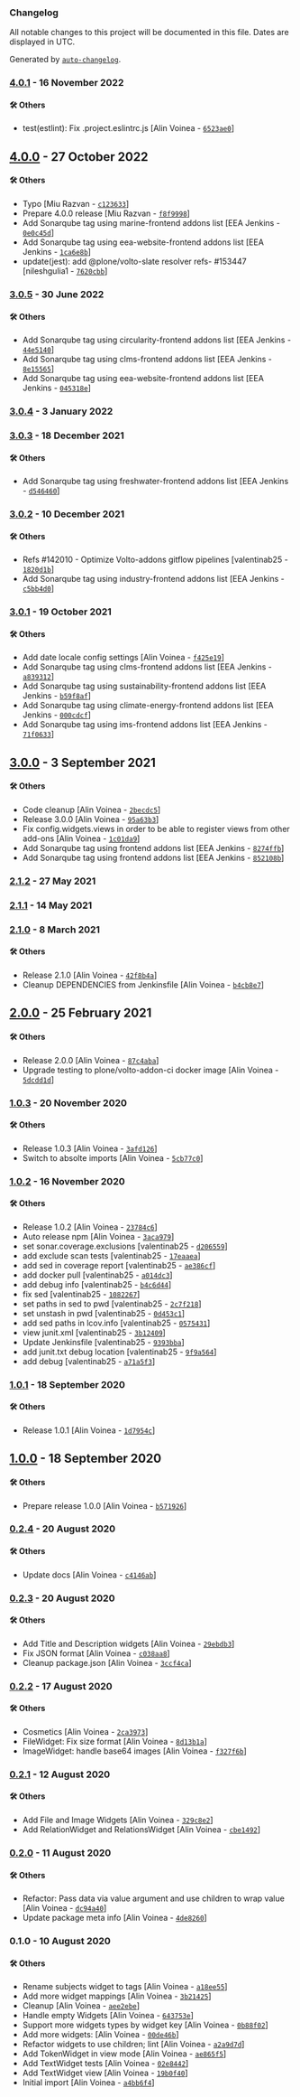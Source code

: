 ### Changelog

All notable changes to this project will be documented in this file. Dates are displayed in UTC.

Generated by [`auto-changelog`](https://github.com/CookPete/auto-changelog).

### [4.0.1](https://github.com/eea/volto-widgets-view/compare/4.0.0...4.0.1) - 16 November 2022

#### :hammer_and_wrench: Others

- test(estlint): Fix .project.eslintrc.js [Alin Voinea - [`6523ae0`](https://github.com/eea/volto-widgets-view/commit/6523ae001439968b7f374adab331057241978ec0)]
## [4.0.0](https://github.com/eea/volto-widgets-view/compare/3.0.5...4.0.0) - 27 October 2022

#### :hammer_and_wrench: Others

- Typo [Miu Razvan - [`c123633`](https://github.com/eea/volto-widgets-view/commit/c123633c0d4a9d72dcd76f24cbc3042ed0222575)]
- Prepare 4.0.0 release [Miu Razvan - [`f8f9998`](https://github.com/eea/volto-widgets-view/commit/f8f9998d471a81b814d650bd56f1e25bb6b6626b)]
- Add Sonarqube tag using marine-frontend addons list [EEA Jenkins - [`0e0c45d`](https://github.com/eea/volto-widgets-view/commit/0e0c45d96cb880b979f9048f721ec4a6ee7ff890)]
- Add Sonarqube tag using eea-website-frontend addons list [EEA Jenkins - [`1ca6e8b`](https://github.com/eea/volto-widgets-view/commit/1ca6e8b06655717caa73777ec10a2b7ba7c3ee3b)]
- update(jest): add @plone/volto-slate resolver refs- #153447 [nileshgulia1 - [`7620cbb`](https://github.com/eea/volto-widgets-view/commit/7620cbbe00279f1e31bc5356dfb33d32714f187a)]
### [3.0.5](https://github.com/eea/volto-widgets-view/compare/3.0.4...3.0.5) - 30 June 2022

#### :hammer_and_wrench: Others

- Add Sonarqube tag using circularity-frontend addons list [EEA Jenkins - [`44e5140`](https://github.com/eea/volto-widgets-view/commit/44e5140b561f15d2a2f776e0d6e2795ebfed6d24)]
- Add Sonarqube tag using clms-frontend addons list [EEA Jenkins - [`8e15565`](https://github.com/eea/volto-widgets-view/commit/8e15565eb071ad28097599c2f22db18853fe71c5)]
- Add Sonarqube tag using eea-website-frontend addons list [EEA Jenkins - [`045318e`](https://github.com/eea/volto-widgets-view/commit/045318e2bd2a5ebb4a6fac2c08a3aaa01ad98131)]
### [3.0.4](https://github.com/eea/volto-widgets-view/compare/3.0.3...3.0.4) - 3 January 2022

### [3.0.3](https://github.com/eea/volto-widgets-view/compare/3.0.2...3.0.3) - 18 December 2021

#### :hammer_and_wrench: Others

- Add Sonarqube tag using freshwater-frontend addons list [EEA Jenkins - [`d546460`](https://github.com/eea/volto-widgets-view/commit/d5464603838564bb1020ee79f3b0fd005be8e68d)]
### [3.0.2](https://github.com/eea/volto-widgets-view/compare/3.0.1...3.0.2) - 10 December 2021

#### :hammer_and_wrench: Others

- Refs #142010 - Optimize Volto-addons gitflow pipelines [valentinab25 - [`1820d1b`](https://github.com/eea/volto-widgets-view/commit/1820d1b968813be6510243468dd6df430a8655d1)]
- Add Sonarqube tag using industry-frontend addons list [EEA Jenkins - [`c5bb4d0`](https://github.com/eea/volto-widgets-view/commit/c5bb4d03399609d3fa96e6a2124d82141d52b9b1)]
### [3.0.1](https://github.com/eea/volto-widgets-view/compare/3.0.0...3.0.1) - 19 October 2021

#### :hammer_and_wrench: Others

- Add date locale config settings [Alin Voinea - [`f425e19`](https://github.com/eea/volto-widgets-view/commit/f425e1980697f519cd8b0a26ae6945fbcbfc821d)]
- Add Sonarqube tag using clms-frontend addons list [EEA Jenkins - [`a839312`](https://github.com/eea/volto-widgets-view/commit/a8393128bdfaac7375c9779553196ae83215cca9)]
- Add Sonarqube tag using sustainability-frontend addons list [EEA Jenkins - [`b59f8af`](https://github.com/eea/volto-widgets-view/commit/b59f8afa65098f622805b62ab0d4aaf2b5a7376c)]
- Add Sonarqube tag using climate-energy-frontend addons list [EEA Jenkins - [`000cdcf`](https://github.com/eea/volto-widgets-view/commit/000cdcf47d18a3b47e0aac11376796daa8de730b)]
- Add Sonarqube tag using ims-frontend addons list [EEA Jenkins - [`71f0633`](https://github.com/eea/volto-widgets-view/commit/71f0633a04d5aac5aa9cb0c5ad33ebccfe3dddd7)]
## [3.0.0](https://github.com/eea/volto-widgets-view/compare/2.1.2...3.0.0) - 3 September 2021

#### :hammer_and_wrench: Others

- Code cleanup [Alin Voinea - [`2becdc5`](https://github.com/eea/volto-widgets-view/commit/2becdc5a196edaa9db8d1741cd7752fdac39013f)]
- Release 3.0.0 [Alin Voinea - [`95a63b3`](https://github.com/eea/volto-widgets-view/commit/95a63b3745100fe1bf59bf6e63258554d2685239)]
- Fix config.widgets.views in order to be able to register views from other add-ons [Alin Voinea - [`1c01da9`](https://github.com/eea/volto-widgets-view/commit/1c01da963a43339422019ab2a07ec46db1abed82)]
- Add Sonarqube tag using frontend addons list [EEA Jenkins - [`8274ffb`](https://github.com/eea/volto-widgets-view/commit/8274ffb7e96066c21680b2addfcd131a52aaa461)]
- Add Sonarqube tag using frontend addons list [EEA Jenkins - [`852108b`](https://github.com/eea/volto-widgets-view/commit/852108bf32a2e16e0f1212f993a2c467ada89a69)]
### [2.1.2](https://github.com/eea/volto-widgets-view/compare/2.1.1...2.1.2) - 27 May 2021

### [2.1.1](https://github.com/eea/volto-widgets-view/compare/2.1.0...2.1.1) - 14 May 2021

### [2.1.0](https://github.com/eea/volto-widgets-view/compare/2.0.0...2.1.0) - 8 March 2021

#### :hammer_and_wrench: Others

- Release 2.1.0 [Alin Voinea - [`42f8b4a`](https://github.com/eea/volto-widgets-view/commit/42f8b4a9a557946e95ae19256cb3dc588c349078)]
- Cleanup DEPENDENCIES from Jenkinsfile [Alin Voinea - [`b4cb8e7`](https://github.com/eea/volto-widgets-view/commit/b4cb8e7e4749c393f7d6e92265bb4afe25b3402b)]
## [2.0.0](https://github.com/eea/volto-widgets-view/compare/1.0.3...2.0.0) - 25 February 2021

#### :hammer_and_wrench: Others

- Release 2.0.0 [Alin Voinea - [`87c4aba`](https://github.com/eea/volto-widgets-view/commit/87c4aba330c09bdc168c5dc0213dcebf6262b8b4)]
- Upgrade testing to plone/volto-addon-ci docker image [Alin Voinea - [`5dcdd1d`](https://github.com/eea/volto-widgets-view/commit/5dcdd1ddd142a0f91d2fad04615e725577b046e8)]
### [1.0.3](https://github.com/eea/volto-widgets-view/compare/1.0.2...1.0.3) - 20 November 2020

#### :hammer_and_wrench: Others

- Release 1.0.3 [Alin Voinea - [`3afd126`](https://github.com/eea/volto-widgets-view/commit/3afd126992b28e91d1ba5e559ffa5f4cb6959584)]
- Switch to absolte imports [Alin Voinea - [`5cb77c0`](https://github.com/eea/volto-widgets-view/commit/5cb77c0f90dc8af17391f8f9f8cf49c3eb47058c)]
### [1.0.2](https://github.com/eea/volto-widgets-view/compare/1.0.1...1.0.2) - 16 November 2020

#### :hammer_and_wrench: Others

- Release 1.0.2 [Alin Voinea - [`23784c6`](https://github.com/eea/volto-widgets-view/commit/23784c62990d544daf08cf46cca24c43c116498c)]
- Auto release npm [Alin Voinea - [`3aca979`](https://github.com/eea/volto-widgets-view/commit/3aca979d10374464376e012af775ae265c3ad2d7)]
- set sonar.coverage.exclusions [valentinab25 - [`d206559`](https://github.com/eea/volto-widgets-view/commit/d206559918d46b898d7eb8d6e94df50410cfdd51)]
- add exclude scan tests [valentinab25 - [`17eaaea`](https://github.com/eea/volto-widgets-view/commit/17eaaeaeaeaa6bf41346af5a8fa49de15df892fb)]
- add sed in coverage report [valentinab25 - [`ae386cf`](https://github.com/eea/volto-widgets-view/commit/ae386cf3d62c4a8e7d14637708be340530915e6c)]
- add docker pull [valentinab25 - [`a014dc3`](https://github.com/eea/volto-widgets-view/commit/a014dc377ee9f0310d9fdab81863fd626864b0e1)]
- add debug info [valentinab25 - [`b4c6d44`](https://github.com/eea/volto-widgets-view/commit/b4c6d44c4de8f4a801782482d3ac15e6cf0125de)]
- fix sed [valentinab25 - [`1082267`](https://github.com/eea/volto-widgets-view/commit/10822678efd4186a6f67f3461f651dffedd47a3d)]
- set paths in sed to pwd [valentinab25 - [`2c7f218`](https://github.com/eea/volto-widgets-view/commit/2c7f21808a8cbf8cc3452a1a9feeebe37ae6e1d5)]
- set unstash in pwd [valentinab25 - [`0d453c1`](https://github.com/eea/volto-widgets-view/commit/0d453c1c372d35820b99a1b82359583907f74ba9)]
- add sed paths in lcov.info [valentinab25 - [`0575431`](https://github.com/eea/volto-widgets-view/commit/05754315c4cec096357ad2bc6ad78d3f16957651)]
- view junit.xml [valentinab25 - [`3b12409`](https://github.com/eea/volto-widgets-view/commit/3b124092097d175e2c7955a5fff543b7a9535fd1)]
- Update Jenkinsfile [valentinab25 - [`9393bba`](https://github.com/eea/volto-widgets-view/commit/9393bbaf82b0e7e65f1738adb925a22f912ba2aa)]
- add junit.txt debug location [valentinab25 - [`9f9a564`](https://github.com/eea/volto-widgets-view/commit/9f9a564323b742f0d904a27e438d02b886bfdfd2)]
- add debug [valentinab25 - [`a71a5f3`](https://github.com/eea/volto-widgets-view/commit/a71a5f3882a869d48a62c40a642737a1eb4c81a2)]
### [1.0.1](https://github.com/eea/volto-widgets-view/compare/1.0.0...1.0.1) - 18 September 2020

#### :hammer_and_wrench: Others

- Release 1.0.1 [Alin Voinea - [`1d7954c`](https://github.com/eea/volto-widgets-view/commit/1d7954c758cfc03e8e3d896c49233d47b509d56c)]
## [1.0.0](https://github.com/eea/volto-widgets-view/compare/0.2.4...1.0.0) - 18 September 2020

#### :hammer_and_wrench: Others

- Prepare release 1.0.0 [Alin Voinea - [`b571926`](https://github.com/eea/volto-widgets-view/commit/b5719264c18d374c6a85b10c051f6343f843b965)]
### [0.2.4](https://github.com/eea/volto-widgets-view/compare/0.2.3...0.2.4) - 20 August 2020

#### :hammer_and_wrench: Others

- Update docs [Alin Voinea - [`c4146ab`](https://github.com/eea/volto-widgets-view/commit/c4146abe9202655772ced160046e20bb71e06785)]
### [0.2.3](https://github.com/eea/volto-widgets-view/compare/0.2.2...0.2.3) - 20 August 2020

#### :hammer_and_wrench: Others

- Add Title and Description widgets [Alin Voinea - [`29ebdb3`](https://github.com/eea/volto-widgets-view/commit/29ebdb3a7126aec9455f35d59766895667e19340)]
- Fix JSON format [Alin Voinea - [`c038aa8`](https://github.com/eea/volto-widgets-view/commit/c038aa8f1ff783c8d35f639c89955417f2c18293)]
- Cleanup package.json [Alin Voinea - [`3ccf4ca`](https://github.com/eea/volto-widgets-view/commit/3ccf4ca7b3dc024b29cc20fae2273733777fbcdd)]
### [0.2.2](https://github.com/eea/volto-widgets-view/compare/0.2.1...0.2.2) - 17 August 2020

#### :hammer_and_wrench: Others

- Cosmetics [Alin Voinea - [`2ca3973`](https://github.com/eea/volto-widgets-view/commit/2ca3973052369b9f9527db2ef740b103f7d8c6cf)]
- FileWidget: Fix size format [Alin Voinea - [`8d13b1a`](https://github.com/eea/volto-widgets-view/commit/8d13b1a47b3ea67b5919ead956b5562961aa71ba)]
- ImageWidget: handle base64 images [Alin Voinea - [`f327f6b`](https://github.com/eea/volto-widgets-view/commit/f327f6bfb3e2a76a803ee83089a5cd0fe290002d)]
### [0.2.1](https://github.com/eea/volto-widgets-view/compare/0.2.0...0.2.1) - 12 August 2020

#### :hammer_and_wrench: Others

- Add File and Image Widgets [Alin Voinea - [`329c8e2`](https://github.com/eea/volto-widgets-view/commit/329c8e27d1c6855e5c16587356cf3b4a736e7420)]
- Add RelationWidget and RelationsWidget [Alin Voinea - [`cbe1492`](https://github.com/eea/volto-widgets-view/commit/cbe14921242b29650408e71a996cadad713a657b)]
### [0.2.0](https://github.com/eea/volto-widgets-view/compare/0.1.0...0.2.0) - 11 August 2020

#### :hammer_and_wrench: Others

- Refactor: Pass data via value argument and use children to wrap value [Alin Voinea - [`dc94a40`](https://github.com/eea/volto-widgets-view/commit/dc94a40ad680f955f29144b48de97797f8144d70)]
- Update package meta info [Alin Voinea - [`4de8260`](https://github.com/eea/volto-widgets-view/commit/4de82601655d2c57e6c47a9285ef69cbc01c16a0)]
### 0.1.0 - 10 August 2020

#### :hammer_and_wrench: Others

- Rename subjects widget to tags [Alin Voinea - [`a18ee55`](https://github.com/eea/volto-widgets-view/commit/a18ee55cc7b487bf12b869eda2fb0a228a87b862)]
- Add more widget mappings [Alin Voinea - [`3b21425`](https://github.com/eea/volto-widgets-view/commit/3b21425b4aae6dfad10430d060cbd608e1319f66)]
- Cleanup [Alin Voinea - [`aee2ebe`](https://github.com/eea/volto-widgets-view/commit/aee2ebe0bd0a55fcc8e921f284b0315f1174045f)]
- Handle empty Widgets [Alin Voinea - [`643753e`](https://github.com/eea/volto-widgets-view/commit/643753ef15a28651d2a810da2b9394cc7a80b7bd)]
- Support more widgets types by widget key [Alin Voinea - [`0b88f02`](https://github.com/eea/volto-widgets-view/commit/0b88f028779f665debe0b7c2ef0ced65658e6f90)]
- Add more widgets: [Alin Voinea - [`00de46b`](https://github.com/eea/volto-widgets-view/commit/00de46be749b03118dca585c9b8cf50b1814038f)]
- Refactor widgets to use children; lint [Alin Voinea - [`a2a9d7d`](https://github.com/eea/volto-widgets-view/commit/a2a9d7dff48b659f024b20c58293f72f60567131)]
- Add TokenWidget in view mode [Alin Voinea - [`ae865f5`](https://github.com/eea/volto-widgets-view/commit/ae865f5ec069391e2a0a96b111cb1ac90f8e550c)]
- Add TextWidget tests [Alin Voinea - [`02e8442`](https://github.com/eea/volto-widgets-view/commit/02e8442e84a83727dbfe3f6b5f872a00aa6d4fa9)]
- Add TextWidget view [Alin Voinea - [`19b0f40`](https://github.com/eea/volto-widgets-view/commit/19b0f40bb6d9bed3005df9eb2a8996f82936a3d7)]
- Initial import [Alin Voinea - [`a4bb6f4`](https://github.com/eea/volto-widgets-view/commit/a4bb6f435d90794f1576a792d7d77fbbf5ddb1df)]
